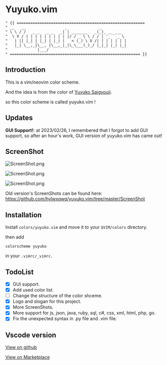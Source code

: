 # Yuyuko.vim

```vim
" {{ ========================================================
" __   __                 _              _           
" \ \ / /   _ _   _ _   _| | _______   _(_)_ __ ___  
"  \ V / | | | | | | | | | |/ / _ \ \ / / | '_ ` _ \ 
"   | || |_| | |_| | |_| |   < (_) \ V /| | | | | | |
"   |_| \__,_|\__, |\__,_|_|\_\___(_)_/ |_|_| |_| |_|
"             |___/                                  
" ========================================================= }} 
```

## Introduction

This is a vim/neovim color scheme.

And the idea is from the color of [Yuyuko Saigyouji](https://en.touhouwiki.net/wiki/Yuyuko_Saigyouji).

so this color scheme is called yuyuko.vim !

## Updates

**GUI Support!**: at 2023/02/26, I remembered that I forgot to add GUI support, so after an hour's work, GUI version of yuyuko.vim has came out!

## ScreenShot

![ScreenShot.png](https://github.com/hylwxqwq/yuyuko.vim/tree/master/ScreenShot/new1.png)

![ScreenShot.png](https://github.com/hylwxqwq/yuyuko.vim/tree/master/ScreenShot/new2.png)

![ScreenShot.png](https://github.com/hylwxqwq/yuyuko.vim/tree/master/ScreenShot/new3.png)

Old version's ScreenShots can be found here: <https://github.com/hylwxqwq/yuyuko.vim/tree/master/ScreenShot>

## Installation

Install `colors/yuyuko.vim` and move it to your `$VIM/colors` directory.

then add 

```vim
colorscheme yuyuko
```

in your `.vimrc/_vimrc`.

## TodoList

- [x] GUI support.
- [x] Add used color list.
- [ ] Change the structure of the color shceme.
- [x] Logo and slogan for this project.
- [x] More ScreenShots.
- [x] More support for js, json, java, ruby, sql, c#, css, xml, html, php, go.
- [x] Fix the unexpected syntax in .py file and .vim file.

## Vscode version

[View on github](https://github.com/hylwxqwq/yuyuko-vim-vsc)

[View on Marketplace](https://marketplace.visualstudio.com/items?itemName=hylwxqwq.yuyuko-vim-vsc)
